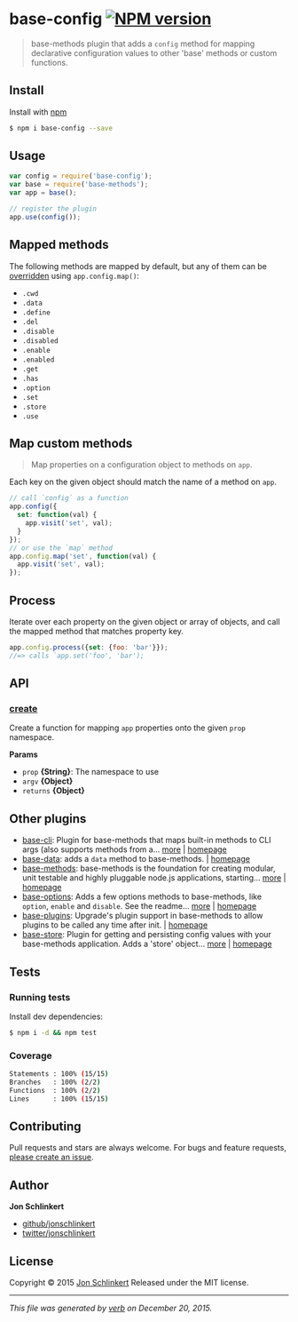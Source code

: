 # base-config [![NPM version](https://img.shields.io/npm/v/base-config.svg)](https://www.npmjs.com/package/base-config)

> base-methods plugin that adds a `config` method for mapping declarative configuration values to other 'base' methods or custom functions.

## Install

Install with [npm](https://www.npmjs.com/)

```sh
$ npm i base-config --save
```

## Usage

```js
var config = require('base-config');
var base = require('base-methods');
var app = base();

// register the plugin
app.use(config());
```

## Mapped methods

The following methods are mapped by default, but any of them can be [overridden](#map-custom-methods) using `app.config.map()`:

* `.cwd`
* `.data`
* `.define`
* `.del`
* `.disable`
* `.disabled`
* `.enable`
* `.enabled`
* `.get`
* `.has`
* `.option`
* `.set`
* `.store`
* `.use`

## Map custom methods

> Map properties on a configuration object to methods on `app`.

Each key on the given object should match the name of a method on `app`.

```js
// call `config` as a function
app.config({
  set: function(val) {
    app.visit('set', val);
  }
});
// or use the `map` method
app.config.map('set', function(val) {
  app.visit('set', val);
});
```

## Process

Iterate over each property on the given object or array of objects, and call the mapped method that matches property key.

```js
app.config.process({set: {foo: 'bar'}});
//=> calls `app.set('foo', 'bar');
```

## API

### [create](index.js#L30)

Create a function for mapping `app` properties onto the
given `prop` namespace.

**Params**

* `prop` **{String}**: The namespace to use
* `argv` **{Object}**
* `returns` **{Object}**

## Other plugins

* [base-cli](https://www.npmjs.com/package/base-cli): Plugin for base-methods that maps built-in methods to CLI args (also supports methods from a… [more](https://www.npmjs.com/package/base-cli) | [homepage](https://github.com/jonschlinkert/base-cli)
* [base-data](https://www.npmjs.com/package/base-data): adds a `data` method to base-methods. | [homepage](https://github.com/jonschlinkert/base-data)
* [base-methods](https://www.npmjs.com/package/base-methods): base-methods is the foundation for creating modular, unit testable and highly pluggable node.js applications, starting… [more](https://www.npmjs.com/package/base-methods) | [homepage](https://github.com/jonschlinkert/base-methods)
* [base-options](https://www.npmjs.com/package/base-options): Adds a few options methods to base-methods, like `option`, `enable` and `disable`. See the readme… [more](https://www.npmjs.com/package/base-options) | [homepage](https://github.com/jonschlinkert/base-options)
* [base-plugins](https://www.npmjs.com/package/base-plugins): Upgrade's plugin support in base-methods to allow plugins to be called any time after init. | [homepage](https://github.com/jonschlinkert/base-plugins)
* [base-store](https://www.npmjs.com/package/base-store): Plugin for getting and persisting config values with your base-methods application. Adds a 'store' object… [more](https://www.npmjs.com/package/base-store) | [homepage](https://github.com/jonschlinkert/base-store)

## Tests

### Running tests

Install dev dependencies:

```sh
$ npm i -d && npm test
```

### Coverage

```sh
Statements : 100% (15/15)
Branches   : 100% (2/2)
Functions  : 100% (2/2)
Lines      : 100% (15/15)
```

## Contributing

Pull requests and stars are always welcome. For bugs and feature requests, [please create an issue](https://github.com/jonschlinkert/base-config/issues/new).

## Author

**Jon Schlinkert**

* [github/jonschlinkert](https://github.com/jonschlinkert)
* [twitter/jonschlinkert](http://twitter.com/jonschlinkert)

## License

Copyright © 2015 [Jon Schlinkert](https://github.com/jonschlinkert)
Released under the MIT license.

***

_This file was generated by [verb](https://github.com/verbose/verb) on December 20, 2015._